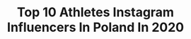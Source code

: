 ---
title: Top 10 Athletes Instagram Influencers In Poland In 2020
description: >-
  Find top athletes Instagram influencers in Poland in 2020. Most popular hashtags: #workout #gym #training #motivation.
platform: Instagram
profiles:
  - username: "badass_girlpl"
    fullname: >-
      Anna Kaszuba
    location: "Poland"
    followers: 30393
    engagement: 419
    commentsToLikes: 0.042368
    id: ck0txpw9ck2rv0i19qkmupqxf
    verified: false
    hashtags: ""
  - username: "stefan_eroteev"
    fullname: >-
      Stefan Eroteev
    location: "Poland"
    followers: 15637
    engagement: 1075
    commentsToLikes: 0.018043
    id: ck55lrxpv29uw0i11agl6zcpn
    verified: false
    hashtags: "#calisthenics, #streetworkout, #bulgaria, #photography"
  - username: "nataliakusiak"
    fullname: >-
      Natalia Kusiak
    location: "Poland"
    followers: 50140
    engagement: 901
    commentsToLikes: 0.026848
    id: ck0w12v4whak00i19atswp8d3
    verified: false
    hashtags: "#zigtherunway, #zostajewdomu, #superstar, #physiomikrobiom"
  - username: "iga.co.smiga"
    fullname: >-
      Iga Baumgart-Witan
    location: "Poland"
    followers: 33717
    engagement: 991
    commentsToLikes: 0.007183
    id: ck5hhh4j7879f0i11t95hxgwe
    verified: false
    hashtags: "#hubby, #womensweekchallenge, #womenday, #przegladsportowy"
  - username: "nataladamek"
    fullname: >-
      ✨NATALA DAMEK ✨
    location: "Poland"
    followers: 17292
    engagement: 578
    commentsToLikes: 0.019847
    id: ck0txpwnik2vm0i19qysv3ple
    verified: false
    hashtags: "#theend, #photoshoot, #model, #bikinifitness"
  - username: "dnuszczyk"
    fullname: >-
      Dominika Czajka (Nuszczyk)
    location: "Poland"
    followers: 6023
    engagement: 1113
    commentsToLikes: 0.018722
    id: ck5zpihhwsqeh0i140l1qfoyg
    verified: false
    hashtags: "#trenerpersonalny, #zdrowejedzenie, #gymlife, #nailart"
  - username: "davidmsmith15"
    fullname: >-
      David Smith 🇺🇸
    location: "Poland"
    followers: 29117
    engagement: 660
    commentsToLikes: 0.008565
    id: ck5cku35hxltz0i11rw7rv2lp
    verified: true
    hashtags: "#deafathlete, #hearingloss, #teamadidas, #ultraboost"
  - username: "przemyslaw_farbotko"
    fullname: >-
      Przemysław Farbotko
    location: "Poland"
    followers: 25742
    engagement: 277
    commentsToLikes: 0.027021
    id: ck6tybnay2sez0j71f4d5su4h
    verified: false
    hashtags: "#shaper, #ulisses, #selfiemirror, #valentines"
  - username: "m.andrejczyk"
    fullname: >-
      Maria M. Andrejczyk
    location: "Poland"
    followers: 30840
    engagement: 594
    commentsToLikes: 0.008406
    id: ck0u89bbz6u8p0i19fzvadgp2
    verified: false
    hashtags: "#learning, #lovemycountry, #could, #brothers"
  - username: "karolstuglik"
    fullname: >-
      Karol Stuglik
    location: "Poland"
    followers: 25392
    engagement: 382
    commentsToLikes: 0.017223
    id: ck14gqb0f6ih30i19crejfv8y
    verified: false
    hashtags: "#muscles, #fitfam, #polishdzik, #supplement"
---